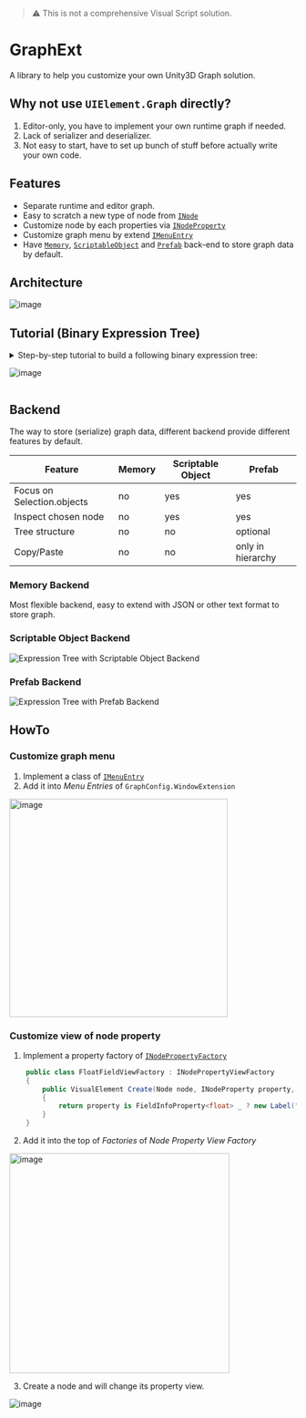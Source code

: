 > ⚠️ This is not a comprehensive Visual Script solution.
# GraphExt
A library to help you customize your own Unity3D Graph solution.

## Why not use `UIElement.Graph` directly?
1. Editor-only, you have to implement your own runtime graph if needed.
2. Lack of serializer and deserializer.
3. Not easy to start, have to set up bunch of stuff before actually write your own code.

## Features
- Separate runtime and editor graph.
- Easy to scratch a new type of node from [`INode`](Packages/com.quabug.graph-ext/Core/Runtime/Data/INode.cs)
- Customize node by each properties via [`INodeProperty`](Packages/com.quabug.graph-ext/NodeProperties)
- Customize graph menu by extend [`IMenuEntry`](Packages/com.quabug.graph-ext/Core/Editor/Menu/IMenuEntry.cs)
- Have [`Memory`](Packages/com.quabug.graph-ext/Backend/Memory), [`ScriptableObject`](Packages/com.quabug.graph-ext/Backend/ScriptableObject) and [`Prefab`](Packages/com.quabug.graph-ext/Backend/Prefab) back-end to store graph data by default.

## Architecture
![image](https://user-images.githubusercontent.com/683655/149826813-7fa740a1-0195-41b1-b538-9626563934e6.png)

## Tutorial (Binary Expression Tree)
<details><summary>Step-by-step tutorial to build a following binary expression tree:
    
![image](https://user-images.githubusercontent.com/683655/147669435-5c057c71-ad60-4f01-a177-bece9091b912.png)
</summary>

### 1. Define runtime nodes:
1. Define the interface of expression node:
``` c#
public interface IExpressionNode : INode<GraphRuntime<IExpressionNode>>
{
    float GetValue([NotNull] GraphRuntime<IExpressionNode> graph);
}
```

2. Define `ValueNode` with a single-input-port and a value property.
``` c#
[Serializable]
public class ValueNode : IExpressionNode
{
    // define a single-float-input port
    [NodePort] private static float _input;
    // define a node property of `_value:SerializedProperty`
    [NodeProperty(InputPort = nameof(_input))] public float Value;

    public float GetValue(GraphRuntime<IExpressionNode> _)
    {
        return Value;
    }

    public bool IsPortCompatible(GraphRuntime<IExpressionNode> graph, in PortId input, in PortId output) => true;
    public void OnConnected(GraphRuntime<IExpressionNode> graph, in PortId input, in PortId output) {}
    public void OnDisconnected(GraphRuntime<IExpressionNode> graph, in PortId input, in PortId output) {}
}
```

3. Define `AddNode` with a single-input-port and a multi-output-port. `GetValue` will sum the value of output-connected nodes together.
``` c#
[Serializable]
public class AddNode : IExpressionNode
{
    // define a single-float-input port
    [NodePort(Direction = PortDirection.Input, HideLabel = true)] private static float _input;
    // define a multi-float-output port with at most 2 connections
    [NodePort(Direction = PortDirection.Output, Capacity = 2, HideLabel = true)] private static float _output;

    public float GetValue(GraphRuntime<IExpressionNode> graph)
    {
        var thisNodeId = graph[this];
        var inputPortId = new PortId(thisNodeId, nameof(_input));
        var connectedNodeIds = graph.FindConnectedNodes(inputPortId);
        var connectedNodes = connectedNodeIds.Select(nodeId => graph[nodeId]);
        return connectedNodes.Sum(node => node.GetValue(graph));
    }

    public bool IsPortCompatible(GraphRuntime<IExpressionNode> graph, in PortId input, in PortId output) => true;
    public void OnConnected(GraphRuntime<IExpressionNode> graph, in PortId input, in PortId output) {}
    public void OnDisconnected(GraphRuntime<IExpressionNode> graph, in PortId input, in PortId output) {}
}
```

### 2. Define graph and node `ScriptableObject` to store graph data.
``` c#
// ExpressionNodeScriptableObject.cs
public class ExpressionNodeScriptableObject : NodeScriptableObject<IExpressionNode> {}
```
``` c#
// ExpressionGraphScriptableObject.cs
[CreateAssetMenu(menuName = "Expression Graph", fileName = "Graph/New Expression Graph", order = 0)]
public class ExpressionGraphScriptableObject : GraphScriptableObject<IExpressionNode, ExpressionNodeScriptableObject> {}
```
![image](https://user-images.githubusercontent.com/683655/147674310-bdeae924-014a-4dd9-a5a1-ae6effd8644e.png)

### 3. Define graph menu entries and window extension to use `ExpressionGraphScriptableObject` as backend:
``` c#
public class ExpressionNodeBasicGraphInstaller : BasicGraphInstaller<IExpressionNode> {}
public class ExpressionNodeGraphWindowExtension : ScriptableObjectNodeCreationMenuEntry<IExpressionNode, ExpressionNodeScriptableObject> {}
public class ExpressionNodeInstaller : ScriptableObjectWindowExtension<IExpressionNode, ExpressionNodeScriptableObject> {}
public class ExpressionNodeMenuEntry : NodeMenuEntry<IExpressionNode>
{
    public VisualNodeMenuEntry(GraphRuntime<IExpressionNode> graphRuntime, InitializeNodePosition initializeNodePosition) : base(graphRuntime, initializeNodePosition)
    {
    }
}
```

### 4. Create a new graph window config file and set to use expression extensions:
![image](https://user-images.githubusercontent.com/683655/147674011-a0a5b768-2cd7-4f65-91bf-9a064ebe393c.png)
<img width="380" alt="image" src="https://user-images.githubusercontent.com/683655/151151527-835f912d-87d5-4ed4-821b-5bd4e478cf62.png" />

### 5. Open expression graph window and choose a "Expression Graph" to modifying:
    
<img width="463" alt="image" src="https://user-images.githubusercontent.com/683655/151151699-c2b312e6-58e1-4e4e-91ef-687b4dfebb83.png" />
    
![image](https://user-images.githubusercontent.com/683655/147678357-a8385a57-5070-4404-9a65-d1c1077bb9d5.png)

### 6. (Optional) Make it nicer:
- compact node look of `AddNode`:![image](https://user-images.githubusercontent.com/683655/147679433-baf816ef-d6ab-475c-9388-1396870f1191.png)
``` c#
public class AddNode : IExpressionNode
{
    // define a property to hold input and output port
    [NodeProperty(HideValue = true, InputPort = nameof(_input), OutputPort = nameof(_output))] private static int add;
    ...
```

- make a base expression node:
``` c#
public abstract class ExpressionNode : IExpressionNode
{
    [NodePort(Direction = PortDirection.Input, Capacity = 1, Hide = true)] protected static float _input;
    [NodePort(Direction = PortDirection.Output, Capacity = 2, Hide = true)] protected static float _output;

    public bool IsPortCompatible(GraphRuntime<IExpressionNode> graph, in PortId input, in PortId output) => true;
    public void OnConnected(GraphRuntime<IExpressionNode> graph, in PortId input, in PortId output) {}
    public void OnDisconnected(GraphRuntime<IExpressionNode> graph, in PortId input, in PortId output) {}

    public abstract float GetValue(GraphRuntime<IExpressionNode> graph);

    protected IEnumerable<IExpressionNode> GetConnectedNodes(GraphRuntime<IExpressionNode> graph)
    {
        var thisNodeId = graph[this];
        var inputPortId = new PortId(thisNodeId, nameof(_input));
        var connectedNodeIds = graph.FindConnectedNodes(inputPortId);
        var connectedNodes = connectedNodeIds.Select(nodeId => graph[nodeId]);
        return connectedNodes;
    }
}

[Serializable]
public class ValueNode : ExpressionNode
{
    [NodeProperty(InputPort = nameof(_input))] public float Value;
    public override float GetValue(GraphRuntime<IExpressionNode> _) => Value;
}

[Serializable]
public class AddNode : ExpressionNode
{
    [NodeProperty(HideValue = true, InputPort = nameof(_input), OutputPort = nameof(_output))] private static int add;
    public override float GetValue(GraphRuntime<IExpressionNode> graph) => GetConnectedNodes(graph).Sum(node => node.GetValue(graph));
}
```

- Use prefab (and GameObject tree) as backend:
    1. Use `ITreeNode<>` interface instead of `INode<>`
    ``` c#
    public interface IExpressionNode : ITreeNode<GraphRuntime<IExpressionNode>>
    {
        float GetValue([NotNull] GraphRuntime<IExpressionNode> graph);
    }

    public abstract class ExpressionNode : IExpressionNode
    {
        public string InputPortName => nameof(_input);
        public string OutputPortName => nameof(_output);
    ...
    ```
    
    2. Define tree component:
    ``` c#
    // ExpressionTreeNodeComponent.cs
    public class ExpressionTreeNodeComponent : TreeNodeComponent<IExpressionNode, ExpressionTreeNodeComponent> {}
    ```
    
    3. Define window extension and installers of prefab:
    ``` c#
    public class ExpressionPrefabGraphWindowExtension : PrefabGraphWindowExtension<IExpressionNode, ExpressionTreeNodeComponent> {}
    public class ExpressionPrefabInstaller : SerializableGraphBackendInstaller<IExpressionNode, ExpressionTreeNodeComponent> {}
    public class ExpressionPrefabIsPortCompatibleInstaller : PrefabIsPortCompatibleInstaller<IExpressionNode, ExpressionTreeNodeComponent> {}
    ```
    
    3. Create window config:

    <img width="379" alt="image" src="https://user-images.githubusercontent.com/683655/151153503-ab02f784-361a-4c55-bdc2-5b44446e45fa.png">
    
    4. Open a prefab and start to modify:
 
    ![image](https://user-images.githubusercontent.com/683655/147681512-e63c90b3-6727-4353-8434-a9179c6cdf62.png)
    
</details>

## Backend
The way to store (serialize) graph data, different backend provide different features by default.
    
| Feature      | Memory | Scriptable Object | Prefab |
| ----------- | ----------- | ----------- | ----------- |
| Focus on Selection.objects      |    no    | yes | yes |
| Inspect chosen node   |    no     | yes | yes |
| Tree structure | no | no | optional |
| Copy/Paste | no | no | only in hierarchy |
    
### Memory Backend
Most flexible backend, easy to extend with JSON or other text format to store graph.
    
### Scriptable Object Backend

![Expression Tree with Scriptable Object Backend](https://user-images.githubusercontent.com/683655/157398002-f6c6678e-a704-4626-af33-060cc27930bc.gif)
    
### Prefab Backend
![Expression Tree with Prefab Backend](https://user-images.githubusercontent.com/683655/157399308-3d433d7a-5931-44c4-b386-3d78a6fc2533.gif)

## HowTo
### Customize graph menu
1. Implement a class of [`IMenuEntry`](Packages/com.quabug.graph-ext/Core/Editor/Menu/IMenuEntry.cs)
2. Add it into _Menu Entries_ of `GraphConfig.WindowExtension`
    
<img width="383" alt="image" src="https://user-images.githubusercontent.com/683655/151153702-5e2ab4b7-f308-4138-94d5-fee829a4ab51.png">

### Customize view of node property
1. Implement a property factory of [`INodePropertyFactory`](Packages/com.quabug.graph-ext/Core/Editor/View/NodePropertyViewFactory.cs)
``` c#
    public class FloatFieldViewFactory : INodePropertyViewFactory
    {
        public VisualElement Create(Node node, INodeProperty property, INodePropertyViewFactory factory)
        {
            return property is FieldInfoProperty<float> _ ? new Label("replace view") : null;
        }
    }
```

2. Add it into the top of _Factories_ of _Node Property View Factory_

<img width="386" alt="image" src="https://user-images.githubusercontent.com/683655/151153808-7fb6dfc4-e682-4d09-b998-de5dce27a747.png">

3. Create a node and will change its property view.

![image](https://user-images.githubusercontent.com/683655/147737633-a7c982f0-1e86-4e34-8ca8-d89025014ece.png)
